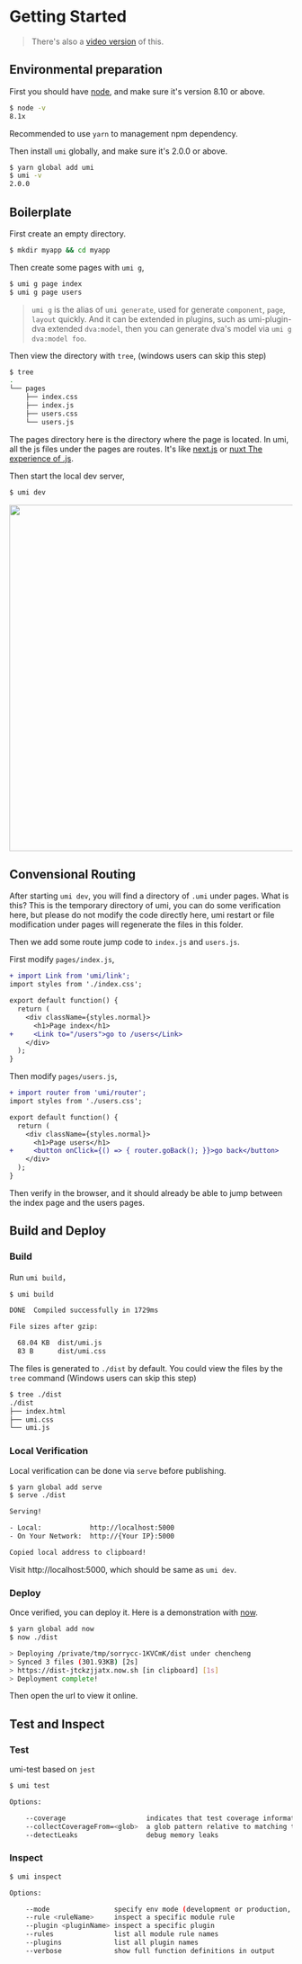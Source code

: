 # Getting Started

> There's also a [video version](https://www.youtube.com/watch?v=vkAUGUlYm24&list=PLzu0PBqV2jld2q5gCADxX17NE3gF3FvYq) of this.

## Environmental preparation

First you should have [node](https://nodejs.org/en/), and make sure it's version 8.10 or above.

```bash
$ node -v
8.1x
```

Recommended to use `yarn` to management npm dependency.

Then install `umi` globally, and make sure it's 2.0.0 or above.

```bash
$ yarn global add umi
$ umi -v
2.0.0
```

## Boilerplate

First create an empty directory.

```bash
$ mkdir myapp && cd myapp
```

Then create some pages with `umi g`,

```bash
$ umi g page index
$ umi g page users
```

> `umi g` is the alias of `umi generate`, used for generate `component`, `page`, `layout` quickly. And it can be extended in plugins, such as umi-plugin-dva extended `dva:model`, then you can generate dva's model via `umi g dva:model foo`.

Then view the directory with `tree`, (windows users can skip this step)

```bash
$ tree
.
└── pages
    ├── index.css
    ├── index.js
    ├── users.css
    └── users.js
```

The pages directory here is the directory where the page is located. In umi, all the js files under the pages are routes. It's like [next.js](https://github.com/zeit/next.js) or [nuxt The experience of .js](https://nuxtjs.org/).

Then start the local dev server,

```bash
$ umi dev
```

<img src="https://gw.alipayobjects.com/zos/rmsportal/SGkKMTPMJWFnYMbyznFW.png" width="616" />

## Convensional Routing

After starting `umi dev`, you will find a directory of `.umi` under pages. What is this? This is the temporary directory of umi, you can do some verification here, but please do not modify the code directly here, umi restart or file modification under pages will regenerate the files in this folder.

Then we add some route jump code to `index.js` and `users.js`.

First modify `pages/index.js`,

```diff
+ import Link from 'umi/link';
import styles from './index.css';

export default function() {
  return (
    <div className={styles.normal}>
      <h1>Page index</h1>
+     <Link to="/users">go to /users</Link>
    </div>
  );
}
```

Then modify `pages/users.js`,

```diff
+ import router from 'umi/router';
import styles from './users.css';

export default function() {
  return (
    <div className={styles.normal}>
      <h1>Page users</h1>
+     <button onClick={() => { router.goBack(); }}>go back</button>
    </div>
  );
}
```

Then verify in the browser, and it should already be able to jump between the index page and the users pages.

## Build and Deploy

### Build

Run `umi build`，

```bash
$ umi build

DONE  Compiled successfully in 1729ms

File sizes after gzip:

  68.04 KB  dist/umi.js
  83 B      dist/umi.css
```

The files is generated to `./dist` by default. You could view the files by the `tree` command (Windows users can skip this step)

```bash
$ tree ./dist
./dist
├── index.html
├── umi.css
└── umi.js
```

### Local Verification

Local verification can be done via `serve` before publishing.

```bash
$ yarn global add serve
$ serve ./dist

Serving!

- Local:            http://localhost:5000
- On Your Network:  http://{Your IP}:5000

Copied local address to clipboard!
```

Visit http://localhost:5000, which should be same as `umi dev`.

### Deploy

Once verified, you can deploy it. Here is a demonstration with [now](http://now.sh/).

```bash
$ yarn global add now
$ now ./dist

> Deploying /private/tmp/sorrycc-1KVCmK/dist under chencheng
> Synced 3 files (301.93KB) [2s]
> https://dist-jtckzjjatx.now.sh [in clipboard] [1s]
> Deployment complete!
```

Then open the url to view it online.

## Test and Inspect

### Test

umi-test based on `jest`

```bash
$ umi test

Options:

    --coverage                    indicates that test coverage information should be collected and reported in the output
    --collectCoverageFrom=<glob>  a glob pattern relative to matching the files that coverage info needs to be collected from, e.g, --collectCoverageFrom=src/**/*.js
    --detectLeaks                 debug memory leaks
```

### Inspect

```bash
$ umi inspect

Options:

    --mode                specify env mode (development or production, default is development)
    --rule <ruleName>     inspect a specific module rule
    --plugin <pluginName> inspect a specific plugin
    --rules               list all module rule names
    --plugins             list all plugin names
    --verbose             show full function definitions in output
```
